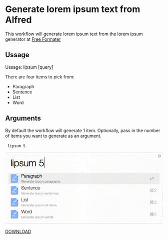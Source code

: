 # Generate lorem ipsum text from Alfred 
This workflow will generate lorem ipsum text from the lorem ipsum generator at [Free Formater](freeformatter.com) 

## Ussage
Ussage: lipsum [query]

There are four items to pick from:
- Paragraph
- Sentence
- List
- Word

## Arguments
By default the workflow will generate 1 item. Optionally, pass in the number of items you want to generate as an argument.

` lipsum 5`

![Alfred lorem ipsum screen shot](/screenshots/lipusm-screenshot.png?raw=true "Alfred lorem ipsum screen shot")

[DOWNLOAD](https://raw.githubusercontent.com/raarellano/alfred-lorem-ipsum-workflow/master/package/Lorem%20Ipsum.alfredworkflow)
